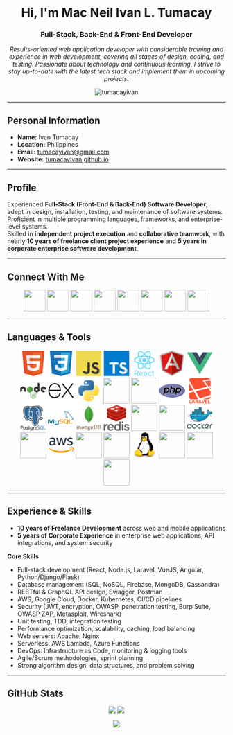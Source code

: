 <h1 align="center">Hi, I'm Mac Neil Ivan L. Tumacay</h1>
<h3 align="center">Full-Stack, Back-End & Front-End Developer</h3>

<p align="center">
  <em>Results-oriented web application developer with considerable training and experience in web development, covering all stages of design, coding, and testing. Passionate about technology and continuous learning, I strive to stay up-to-date with the latest tech stack and implement them in upcoming projects.</em>
</p>

<p align="center">
  <img src="https://komarev.com/ghpvc/?username=tumacayivan&label=Profile%20views&color=0e75b6&style=flat" alt="tumacayivan" />
</p>

---

## Personal Information
- **Name:** Ivan Tumacay  
- **Location:** Philippines  
- **Email:** tumacayivan@gmail.com  
- **Website:** [tumacayivan.github.io](https://tumacayivan.github.io)  

---

## Profile
Experienced **Full-Stack (Front-End & Back-End) Software Developer**, adept in design, installation, testing, and maintenance of software systems.  
Proficient in multiple programming languages, frameworks, and enterprise-level systems.  
Skilled in **independent project execution** and **collaborative teamwork**, with nearly **10 years of freelance client project experience** and **5 years in corporate enterprise software development**.  

---

## Connect With Me
<div align="center">
  <a href="https://github.com/tumacayivan" target="blank"><img src="https://cdn.jsdelivr.net/gh/devicons/devicon/icons/github/github-original.svg" height="50" width="50"/></a>
  <a href="https://linkedin.com/in/ivan-tumacay" target="blank"><img src="https://raw.githubusercontent.com/rahuldkjain/github-profile-readme-generator/master/src/images/icons/Social/linked-in-alt.svg" height="50" width="50"/></a>
  <a href="https://twitter.com/" target="blank"><img src="https://raw.githubusercontent.com/rahuldkjain/github-profile-readme-generator/master/src/images/icons/Social/twitter.svg" height="50" width="50"/></a>
  <a href="https://facebook.com/" target="blank"><img src="https://raw.githubusercontent.com/rahuldkjain/github-profile-readme-generator/master/src/images/icons/Social/facebook.svg" height="50" width="50"/></a>
  <a href="https://instagram.com/" target="blank"><img src="https://raw.githubusercontent.com/rahuldkjain/github-profile-readme-generator/master/src/images/icons/Social/instagram.svg" height="50" width="50"/></a>
  <a href="https://youtube.com/" target="blank"><img src="https://raw.githubusercontent.com/rahuldkjain/github-profile-readme-generator/master/src/images/icons/Social/youtube.svg" height="50" width="50"/></a>
  <a href="mailto:tumacayivan@gmail.com" target="blank"><img src="https://cdn-icons-png.flaticon.com/512/732/732200.png" height="50" width="50"/></a>
  <a href="https://tumacayivan.github.io" target="blank"><img src="https://cdn-icons-png.flaticon.com/512/841/841364.png" height="50" width="50"/></a>
</div>

---

## Languages & Tools
<div align="center">
  <img src="https://raw.githubusercontent.com/devicons/devicon/master/icons/html5/html5-original.svg" height="60" width="60"/>
  <img src="https://raw.githubusercontent.com/devicons/devicon/master/icons/css3/css3-original.svg" height="60" width="60"/>
  <img src="https://raw.githubusercontent.com/devicons/devicon/master/icons/javascript/javascript-original.svg" height="60" width="60"/>
  <img src="https://raw.githubusercontent.com/devicons/devicon/master/icons/typescript/typescript-original.svg" height="60" width="60"/>
  <img src="https://raw.githubusercontent.com/devicons/devicon/master/icons/react/react-original-wordmark.svg" height="60" width="60"/>
  <img src="https://raw.githubusercontent.com/devicons/devicon/master/icons/angularjs/angularjs-original.svg" height="60" width="60"/>
  <img src="https://raw.githubusercontent.com/devicons/devicon/master/icons/vuejs/vuejs-original.svg" height="60" width="60"/>
  <img src="https://raw.githubusercontent.com/devicons/devicon/master/icons/nodejs/nodejs-original-wordmark.svg" height="60" width="60"/>
  <img src="https://raw.githubusercontent.com/devicons/devicon/master/icons/express/express-original.svg" height="60" width="60"/>
  <img src="https://raw.githubusercontent.com/devicons/devicon/master/icons/python/python-original.svg" height="60" width="60"/>
  <img src="https://cdn.worldvectorlogo.com/logos/django.svg" height="60" width="60"/>
  <img src="https://www.vectorlogo.zone/logos/pocoo_flask/pocoo_flask-icon.svg" height="60" width="60"/>
  <img src="https://raw.githubusercontent.com/devicons/devicon/master/icons/php/php-original.svg" height="60" width="60"/>
  <img src="https://raw.githubusercontent.com/devicons/devicon/master/icons/laravel/laravel-plain-wordmark.svg" height="60" width="60"/>
  <img src="https://raw.githubusercontent.com/devicons/devicon/master/icons/postgresql/postgresql-original-wordmark.svg" height="60" width="60"/>
  <img src="https://raw.githubusercontent.com/devicons/devicon/master/icons/mysql/mysql-original-wordmark.svg" height="60" width="60"/>
  <img src="https://raw.githubusercontent.com/devicons/devicon/master/icons/mongodb/mongodb-original-wordmark.svg" height="60" width="60"/>
  <img src="https://raw.githubusercontent.com/devicons/devicon/master/icons/redis/redis-original-wordmark.svg" height="60" width="60"/>
  <img src="https://www.vectorlogo.zone/logos/graphql/graphql-icon.svg" height="60" width="60"/>
  <img src="https://www.vectorlogo.zone/logos/getpostman/getpostman-icon.svg" height="60" width="60"/>
  <img src="https://raw.githubusercontent.com/devicons/devicon/master/icons/docker/docker-original-wordmark.svg" height="60" width="60"/>
  <img src="https://cdn.worldvectorlogo.com/logos/kubernetes.svg" height="60" width="60"/>
  <img src="https://raw.githubusercontent.com/devicons/devicon/master/icons/amazonwebservices/amazonwebservices-original-wordmark.svg" height="60" width="60"/>
  <img src="https://www.vectorlogo.zone/logos/google_cloud/google_cloud-icon.svg" height="60" width="60"/>
  <img src="https://www.vectorlogo.zone/logos/firebase/firebase-icon.svg" height="60" width="60"/>
  <img src="https://raw.githubusercontent.com/devicons/devicon/master/icons/linux/linux-original.svg" height="60" width="60"/>
  <img src="https://www.vectorlogo.zone/logos/gnu_bash/gnu_bash-icon.svg" height="60" width="60"/>
  <img src="https://www.vectorlogo.zone/logos/git-scm/git-scm-icon.svg" height="60" width="60"/>
  <img src="https://www.vectorlogo.zone/logos/figma/figma-icon.svg" height="60" width="60"/>
</div>

---

## Experience & Skills
- **10 years of Freelance Development** across web and mobile applications  
- **5 years of Corporate Experience** in enterprise web applications, API integrations, and system security  

**Core Skills**
- Full-stack development (React, Node.js, Laravel, VueJS, Angular, Python/Django/Flask)  
- Database management (SQL, NoSQL, Firebase, MongoDB, Cassandra)  
- RESTful & GraphQL API design, Swagger, Postman  
- AWS, Google Cloud, Docker, Kubernetes, CI/CD pipelines  
- Security (JWT, encryption, OWASP, penetration testing, Burp Suite, OWASP ZAP, Metasploit, Wireshark)  
- Unit testing, TDD, integration testing  
- Performance optimization, scalability, caching, load balancing  
- Web servers: Apache, Nginx  
- Serverless: AWS Lambda, Azure Functions  
- DevOps: Infrastructure as Code, monitoring & logging tools  
- Agile/Scrum methodologies, sprint planning  
- Strong algorithm design, data structures, and problem solving  

---

## GitHub Stats
<p align="center">
  <img src="https://github-readme-stats.vercel.app/api?username=tumacayivan&show_icons=true&theme=default" height="180"/>
  <img src="https://github-readme-stats.vercel.app/api/top-langs?username=tumacayivan&show_icons=true&locale=en&layout=compact&theme=default" height="180"/>
</p>

<p align="center">
  <img src="https://github-readme-streak-stats.herokuapp.com/?user=tumacayivan&theme=default"/>
</p>
